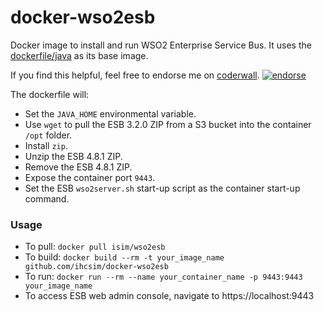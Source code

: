 docker-wso2esb
===================

Docker image to install and run WSO2 Enterprise Service Bus. It uses the [dockerfile/java](https://index.docker.io/u/dockerfile/java/) as its base image.

If you find this helpful, feel free to endorse me on [coderwall](https://coderwal.com/ivanhcsim). [![endorse](https://api.coderwall.com/ivanhcsim/endorsecount.png)](https://coderwall.com/ivanhcsim)

The dockerfile will:
* Set the `JAVA_HOME` environmental variable.
* Use `wget` to pull the ESB 3.2.0 ZIP from a S3 bucket into the container `/opt` folder.
* Install `zip`.
* Unzip the ESB 4.8.1 ZIP.
* Remove the ESB 4.8.1 ZIP.
* Expose the container port `9443`.
* Set the ESB `wso2server.sh` start-up script as the container start-up command.

### Usage
* To pull: `docker pull isim/wso2esb`
* To build: `docker build --rm -t your_image_name github.com/ihcsim/docker-wso2esb`
* To run: `docker run --rm --name your_container_name -p 9443:9443 your_image_name`
* To access ESB web admin console, navigate to https://localhost:9443

